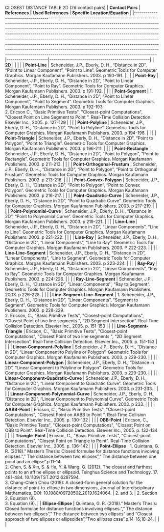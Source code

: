 CLOSEST DISTANCE TABLE 2D (26 contact pairs)
| **Contact Pairs**                     | **References**                                                                                                                                                                                                                                                                                                                                                                                                                                                                                                                                                                                                    | **Used References** | **Specific Location/Equation**                    |
|---------------------------------------|-------------------------------------------------------------------------------------------------------------------------------------------------------------------------------------------------------------------------------------------------------------------------------------------------------------------------------------------------------------------------------------------------------------------------------------------------------------------------------------------------------------------------------------------------------------------------------------------------------------------|---------------------|---------------------------------------------------|
| **2D**                                |                                                                                                                                                                                                                                                                                                                                                                                                                                                                                                                                                                                                                   |                     |                                                   |
| **Point-Line**                        | Scheneider, J.P., Eberly, D. H., “Distance in 2D”, “Point to Linear Component”, “Point to Line”. Geometric Tools for Computer Graphics. Morgan Kaufamann Publishers. 2003. p 190-191.                                                                                                                                                                                                                                                                                                                                                                                                                             |                     |                                                   |
| **Point-Ray**                         | Scheneider, J.P., Eberly, D. H., “Distance in 2D”, “Point to Linear Component”, “Point to Ray”. Geometric Tools for Computer Graphics. Morgan Kaufamann Publishers. 2003. p 191-192.                                                                                                                                                                                                                                                                                                                                                                                                                              |                     |                                                   |
| **Point-Segment**                     | 1. Scheneider, J.P., Eberly, D. H., “Distance in 2D”, “Point to Linear Component”, “Point to Segment”. Geometric Tools for Computer Graphics. Morgan Kaufamann Publishers. 2003. p 192-193. <br> 2. Ericson C., "Basic Primitive Tests", "Closest-point Computations", "Closest Point on Line Segment to Point ". Real-Time Collision Detection. Elsevier Inc., 2005. p. 127-129                                                                                                                                                                                                                                  |                     |                                                   |
| **Point-Polyline**                    | Scheneider, J.P., Eberly, D. H., “Distance in 2D”, “Point to Polyline”. Geometric Tools for Computer Graphics. Morgan Kaufamann Publishers. 2003. p 194-196.                                                                                                                                                                                                                                                                                                                                                                                                                                                      |                     |                                                   |
| **Point-Triangle**                    | Scheneider, J.P., Eberly, D. H., “Distance in 2D”, “Point to Polygon”, “Point to Triangle”. Geometric Tools for Computer Graphics. Morgan Kaufamann Publishers. 2003. p 196-211.                                                                                                                                                                                                                                                                                                                                                                                                                                  |                     |                                                   |
| **Point-Rectangle**                   | Scheneider, J.P., Eberly, D. H., “Distance in 2D”, “Point to Polygon”, “Point to Rectangle”. Geometric Tools for Computer Graphics. Morgan Kaufamann Publishers. 2003. p 211-213.                                                                                                                                                                                                                                                                                                                                                                                                                                 |                     |                                                   |
| **Point-Orthogonal-Frustum**          | Scheneider, J.P., Eberly, D. H., “Distance in 2D”, “Point to Polygon”, “Point to Orthogonal Frustum”. Geometric Tools for Computer Graphics. Morgan Kaufamann Publishers. 2003. p 213-216.                                                                                                                                                                                                                                                                                                                                                                                                                        |                     |                                                   |
| **Point-Convex-Polygon**              | Scheneider, J.P., Eberly, D. H., “Distance in 2D”, “Point to Polygon”, “Point to Convex Polygon”. Geometric Tools for Computer Graphics. Morgan Kaufamann Publishers. 2003. p 216-217.                                                                                                                                                                                                                                                                                                                                                                                                                            |                     |                                                   |
| **Point-Quadratic-Curve**             | Scheneider, J.P., Eberly, D. H., “Distance in 2D”, “Point to Quadratic Curve”. Geometric Tools for Computer Graphics. Morgan Kaufamann Publishers. 2003. p 217-219.                                                                                                                                                                                                                                                                                                                                                                                                                                               |                     |                                                   |
| **Point-Polynomial-Curve**            | Scheneider, J.P., Eberly, D. H., “Distance in 2D”, “Point to Polynomial Curve”. Geometric Tools for Computer Graphics. Morgan Kaufamann Publishers. 2003. p 219-221.                                                                                                                                                                                                                                                                                                                                                                                                                                              |                     |                                                   |
| **Line-Line**                         | Scheneider, J.P., Eberly, D. H., “Distance in 2D”, “Linear Components”, “Line to Line”. Geometric Tools for Computer Graphics. Morgan Kaufamann Publishers. 2003. p 221-222.                                                                                                                                                                                                                                                                                                                                                                                                                                      |                     |                                                   |
| **Line-Ray**                          | Scheneider, J.P., Eberly, D. H., “Distance in 2D”, “Linear Components”, “Line to Ray”. Geometric Tools for Computer Graphics. Morgan Kaufamann Publishers. 2003. P 222-223.                                                                                                                                                                                                                                                                                                                                                                                                                                       |                     |                                                   |
| **Line-Line-Segment**                 | Scheneider, J.P., Eberly, D. H., “Distance in 2D”, “Linear Components”, “Line to Segment”. Geometric Tools for Computer Graphics. Morgan Kaufamann Publishers. 2003. p 223-224.                                                                                                                                                                                                                                                                                                                                                                                                                                   |                     |                                                   |
| **Ray-Ray**                           | Scheneider, J.P., Eberly, D. H., “Distance in 2D”, “Linear Components”, “Ray to Ray”. Geometric Tools for Computer Graphics. Morgan Kaufamann Publishers. 2003. p 224-226.                                                                                                                                                                                                                                                                                                                                                                                                                                        |                     |                                                   |
| **Ray-Line-Segment**                  | Scheneider, J.P., Eberly, D. H., “Distance in 2D”, “Linear Components'', “Ray to Segment”. Geometric Tools for Computer Graphics. Morgan Kaufamann Publishers. 2003. p 226-228.                                                                                                                                                                                                                                                                                                                                                                                                                                   |                     |                                                   |
| **Line-Segment-Line-Segment**         | 1. Scheneider, J.P., Eberly, D. H., “Distance in 2D”, “Linear Components”, “Segment to Segment”. Geometric Tools for Computer Graphics. Morgan Kaufamann Publishers. 2003. p 228-229. <br> 2. Ericson, C., "Basic Primitive Tests", "Closest-point Computations", "Closest Point of two line segments ", “2D Segment Intersection”. Real-Time Collision Detection. Elsevier Inc., 2005. p. 151-153                                                                                                                                                                                                                |                     |                                                   |
| **Line-Segment-Triangle**             | Ericson, C., "Basic Primitive Tests", "Closest-point Computations", "Closest Point of two line segments ", “2D Segment Intersection”. Real-Time Collision Detection. Elsevier Inc., 2005. p. 151-153                                                                                                                                                                                                                                                                                                                                                                                                              |                     |                                                   |
| **Linear-Component-Polyline**         | Scheneider, J.P., Eberly, D. H., “Distance in 2D”, “Linear Component to Polyline or Polygon”. Geometric Tools for Computer Graphics. Morgan Kaufamann Publishers. 2003. p 229-230.                                                                                                                                                                                                                                                                                                                                                                                                                                |                     |                                                   |
| **Linear-Component-Polygon**          | Scheneider, J.P., Eberly, D. H., “Distance in 2D”, “Linear Component to Polyline or Polygon”. Geometric Tools for Computer Graphics. Morgan Kaufamann Publishers. 2003. p 229-230.                                                                                                                                                                                                                                                                                                                                                                                                                                |                     |                                                   |
| **Linear-Component-Quadratic-Curve**  | Scheneider, J.P., Eberly, D. H., “Distance in 2D”, “Linear Component to Quadratic Curve”. Geometric Tools for Computer Graphics. Morgan Kaufamann Publishers. 2003. p 231-233.                                                                                                                                                                                                                                                                                                                                                                                                                                    |                     |                                                   |
| **Linear-Component-Polynomial-Curve** | Scheneider, J.P., Eberly, D. H., “Distance in 2D”, “Linear Component to Polynomial Curve”. Geometric Tools for Computer Graphics. Morgan Kaufamann Publishers. 2003. p 233.                                                                                                                                                                                                                                                                                                                                                                                                                                       |                     |                                                   |
| **AABB-Point**                        | Ericson, C., "Basic Primitive Tests", "Closest-point Computations", "Closest Point on AABB to Point ". Real-Time Collision Detection. Elsevier Inc., 2005. p. 130-132                                                                                                                                                                                                                                                                                                                                                                                                                                             |                     |                                                   |
| **OBB-Point**                         | Ericson, C., "Basic Primitive Tests", "Closest-point Computations", "Closest Point on OBB to Point". Real-Time Collision Detection. Elsevier Inc., 2005. p. 132-134                                                                                                                                                                                                                                                                                                                                                                                                                                               |                     |                                                   |
| **Triangle-Point**                    | Ericson, C., "Basic Primitive Tests", "Closest-point Computations", "Closest Point on Triangle to Point". Real-Time Collision Detection. Elsevier Inc., 2005. p. 136-142                                                                                                                                                                                                                                                                                                                                                                                                                                          |                     |                                                   |
| **Point-Ellipse**                     | 1. Quintana, G. R. (2018).” Master’s Thesis: Closed formulae for distance functions involving ellipses.”,” The distance between two ellipses”,” The distance between one point and an ellipse”.p.11-14. <br> 2. Chen, S. & Xin, S. & He, Y. & Wang, G. (2012). The closest and farthest points to an affine ellipse or ellipsoid. Tsinghua Science and Technology. 17. 481-484. 10.1109/TST.2012.6297594.  <br> 3. Chang-Chien Chou (2019): A closed-form general solution for the distance of point-to-ellipse in two dimensions, Journal of Interdisciplinary Mathematics, DOI: 10.1080/09720502.2019.1624064.  | 2. and 3.           | 2. Section 2, Equation (9). <br> 3. Equation (9). |
| **‌Ellipse-Ellipse**                   | Quintana, G. R. (2018).” Master’s Thesis: Closed formulae for distance functions involving ellipses.”,” The distance between two ellipses”,” The distance between two ellipses” and “Closest approach of two ellipses or ellipsoides”,”Two ellipses case”.p.14-16;18-24.                                                                                                                                                                                                                                                                                                                                          |                     |                                                   |
